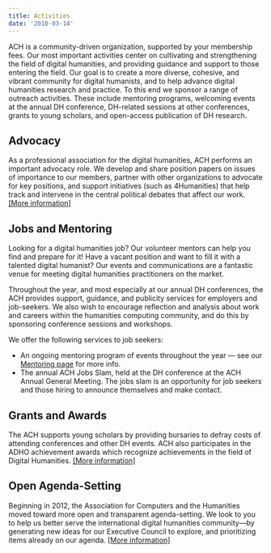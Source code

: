 ```yaml
---
title: Activities
date: '2010-03-14'
---
```

ACH is a community-driven organization, supported by your membership fees. Our most important activities center on cultivating and strengthening the field of digital humanities, and providing guidance and support to those entering the field. Our goal is to create a more diverse, cohesive, and vibrant community for digital humanists, and to help advance digital humanities research and practice. To this end we sponsor a range of outreach activities. These include mentoring programs, welcoming events at the annual DH conference, DH-related sessions at other conferences, grants to young scholars, and open-access publication of DH research.

Advocacy
--------

As a professional association for the digital humanities, ACH performs an important advocacy role. We develop and share position papers on issues of importance to our members, partner with other organizations to advocate for key positions, and support initiatives (such as 4Humanities) that help track and intervene in the central political debates that affect our work. [\[More information\]](/activities/advocacy/)

Jobs and Mentoring
------------------

Looking for a digital humanities job? Our volunteer mentors can help you find and prepare for it! Have a vacant position and want to fill it with a talented digital humanist? Our events and communications are a fantastic venue for meeting digital humanities practitioners on the market.

Throughout the year, and most especially at our annual DH conferences, the ACH provides support, guidance, and publicity services for employers and job-seekers. We also wish to encourage reflection and analysis about work and careers within the humanities computing community, and do this by sponsoring conference sessions and workshops.

We offer the following services to job seekers:

- An ongoing mentoring program of events throughout the year — see our [Mentoring page](/activities/mentoring/) for more info.
- The annual ACH Jobs Slam, held at the DH conference at the ACH Annual General Meeting. The jobs slam is an opportunity for job seekers and those hiring to announce themselves and make contact.

Grants and Awards
-----------------

The ACH supports young scholars by providing bursaries to defray costs of attending conferences and other DH events. ACH also participates in the ADHO achievement awards which recognize achievements in the field of Digital Humanities. [\[More information\]](/activities/grants-and-awards)

Open Agenda-Setting
-------------------

Beginning in 2012, the Association for Computers and the Humanities moved toward more open and transparent agenda-setting. We look to you to help us better serve the international digital humanities community—by generating new ideas for our Executive Council to explore, and prioritizing items already on our agenda. [\[More information\]](/news/2012/04/open-agenda-setting-2012)